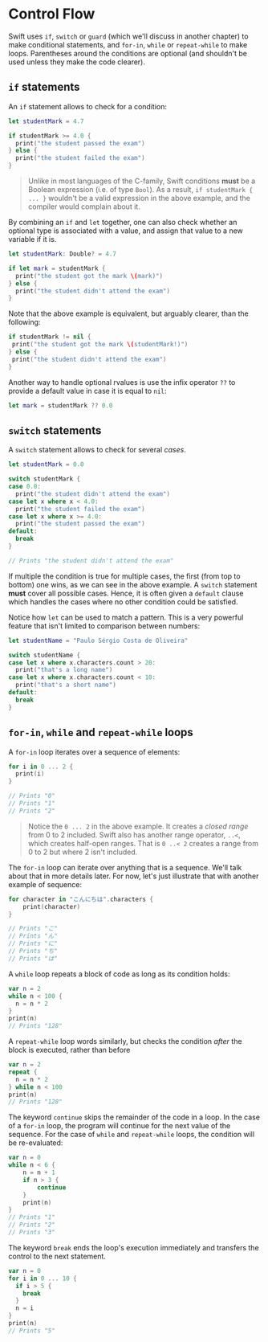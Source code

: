 # Control Flow

Swift uses `if`, `switch` or `guard` (which we'll discuss in another chapter) to make conditional statements, and `for-in`, `while` or `repeat-while` to make loops.
Parentheses around the conditions are optional (and shouldn't be used unless they make the code clearer).

## `if` statements

An `if` statement allows to check for a condition:

```swift
let studentMark = 4.7

if studentMark >= 4.0 {
  print("the student passed the exam")
} else {
  print("the student failed the exam")
}
```

> Unlike in most languages of the C-family, Swift conditions **must** be a Boolean expression (i.e. of type `Bool`).
> As a result, `if studentMark { ... }` wouldn't be a valid expression in the above example, and the compiler would complain about it.

By combining an `if` and `let` together, one can also check whether an optional type is associated with a value, and assign that value to a new variable if it is.

```swift
let studentMark: Double? = 4.7

if let mark = studentMark {
  print("the student got the mark \(mark)")
} else {
  print("the student didn't attend the exam")
}
```

Note that the above example is equivalent, but arguably clearer, than the following:

```swift
if studentMark != nil {
 print("the student got the mark \(studentMark!)")
} else {
 print("the student didn't attend the exam")
}
```

Another way to handle optional rvalues is use the infix operator `??` to provide a default value in case it is equal to `nil`:

```swift
let mark = studentMark ?? 0.0
```

## `switch` statements

A `switch` statement allows to check for several *cases*.

```swift
let studentMark = 0.0

switch studentMark {
case 0.0:
  print("the student didn't attend the exam")
case let x where x < 4.0:
  print("the student failed the exam")
case let x where x >= 4.0:
  print("the student passed the exam")
default:
  break
}

// Prints "the student didn't attend the exam"
```

If multiple the condition is true for multiple cases, the first (from top to bottom) one wins, as we can see in the above example.
A `switch` statement **must** cover all possible cases.
Hence, it is often given a `default` clause which handles the cases where no other condition could be satisfied.

Notice how `let` can be used to match a pattern.
This is a very powerful feature that isn't limited to comparison between numbers:

```swift
let studentName = "Paulo Sérgio Costa de Oliveira"

switch studentName {
case let x where x.characters.count > 20:
  print("that's a long name")
case let x where x.characters.count < 10:
  print("that's a short name")
default:
  break
}
```

## `for-in`, `while` and `repeat-while` loops

A `for-in` loop iterates over a sequence of elements:

```swift
for i in 0 ... 2 {
  print(i)
}

// Prints "0"
// Prints "1"
// Prints "2"
```

> Notice the `0 ... 2` in the above example.
> It creates a *closed range* from 0 to 2 included.
> Swift also has another range operator, `..<`, which creates half-open ranges.
> That is `0 ..< 2` creates a range from 0 to 2 but where 2 isn't included.

The `for-in` loop can iterate over anything that is a sequence.
We'll talk about that in more details later.
For now, let's just illustrate that with another example of sequence:

```swift
for character in "こんにちは".characters {
    print(character)
}

// Prints "こ"
// Prints "ん"
// Prints "に"
// Prints "ち"
// Prints "は"
```

A `while` loop repeats a block of code as long as its condition holds:

```swift
var n = 2
while n < 100 {
  n = n * 2
}
print(n)
// Prints "128"
```

A `repeat-while` loop words similarly, but checks the condition *after* the block is executed, rather than before

```swift
var n = 2
repeat {
  n = n * 2
} while n < 100
print(n)
// Prints "128"
```

The keyword `continue` skips the remainder of the code in a loop.
In the case of a `for-in` loop, the program will continue for the next value of the sequence.
For the case of `while` and `repeat-while` loops, the condition will be re-evaluated:

```swift
var n = 0
while n < 6 {
    n = n + 1
    if n > 3 {
        continue
    }
    print(n)
}
// Prints "1"
// Prints "2"
// Prints "3"
```

The keyword `break` ends the loop's execution immediately and transfers the control to the next statement.

```swift
var n = 0
for i in 0 ... 10 {
  if i > 5 {
    break
  }
  n = i
}
print(n)
// Prints "5"
```
